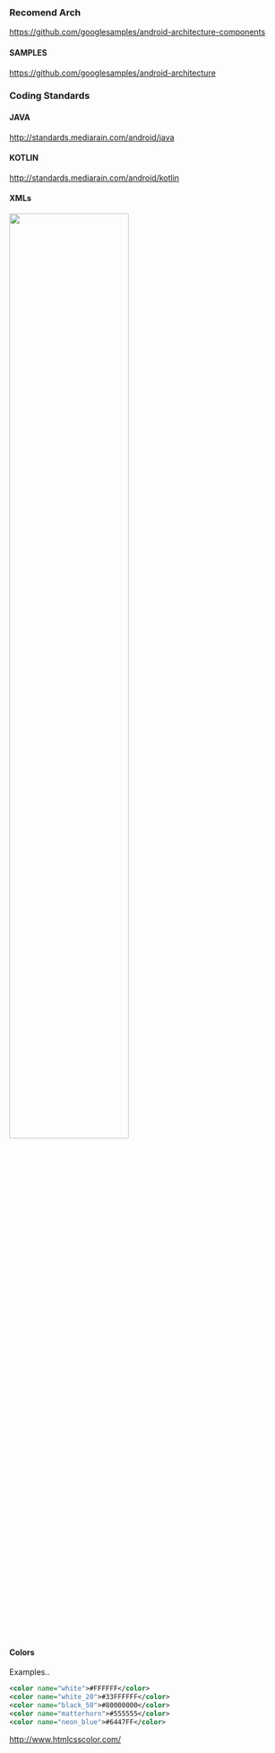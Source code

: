 ### Recomend Arch
https://github.com/googlesamples/android-architecture-components
#### SAMPLES
https://github.com/googlesamples/android-architecture

### Coding Standards
#### JAVA
http://standards.mediarain.com/android/java
#### KOTLIN
http://standards.mediarain.com/android/kotlin
#### XMLs
<a href="https://jeroenmols.com/blog/2016/03/07/resourcenaming/">
<img src="https://jeroenmols.com/img/blog/resourcenaming/resourcenaming_cheatsheet.png" width="65%">
</a>

#### Colors
Examples.. 
```xml
<color name="white">#FFFFFF</color>
<color name="white_20">#33FFFFFF</color>
<color name="black_50">#80000000</color>
<color name="matterhorn">#555555</color>
<color name="neon_blue">#6447FF</color>
```
http://www.htmlcsscolor.com/
